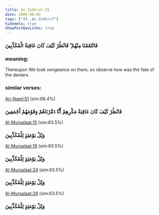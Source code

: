 ```yaml
---
title: Az-Zukhruf:25
date: 2008-06-02
tags: ["43 .Az-Zukhruf"]
hidemeta: true 
ShowPostNavLinks: true 
---
```

### فَانْتَقَمْنَا مِنْهُمْ ۖ فَانْظُرْ كَيْفَ كَانَ عَاقِبَةُ الْمُكَذِّبِينَ
### meaning: 
Thereupon We took vengeance on them; so observe how was the fate of the deniers.
### similar verses: 

[An-Naml:51](/27/51) (sim:68.4%)

### فَانْظُرْ كَيْفَ كَانَ عَاقِبَةُ مَكْرِهِمْ أَنَّا دَمَّرْنَاهُمْ وَقَوْمَهُمْ أَجْمَعِينَ

[Al-Mursalaat:15](/77/15) (sim:63.5%)

### وَيْلٌ يَوْمَئِذٍ لِلْمُكَذِّبِينَ

[Al-Mursalaat:19](/77/19) (sim:63.5%)

### وَيْلٌ يَوْمَئِذٍ لِلْمُكَذِّبِينَ

[Al-Mursalaat:24](/77/24) (sim:63.5%)

### وَيْلٌ يَوْمَئِذٍ لِلْمُكَذِّبِينَ

[Al-Mursalaat:28](/77/28) (sim:63.5%)

### وَيْلٌ يَوْمَئِذٍ لِلْمُكَذِّبِينَ
